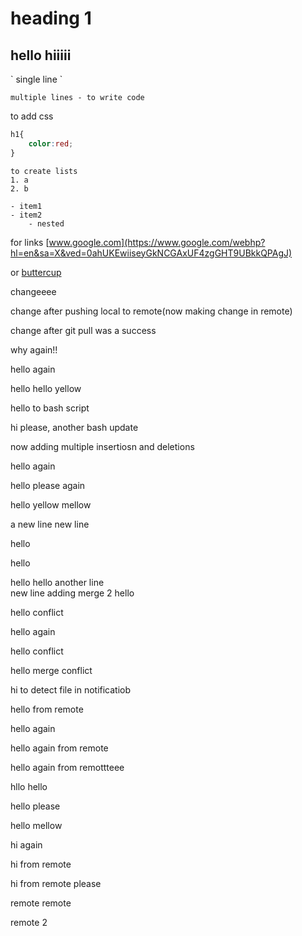 # heading 1
<h2> hello hiiiii</h2>
` single line `

```
multiple lines - to write code 
```

to add css 
```css
h1{
    color:red;
}
```

```
to create lists 
1. a
2. b

- item1
- item2
    - nested

```

for links 
[www.google.com](https://www.google.com/webhp?hl=en&sa=X&ved=0ahUKEwiiseyGkNCGAxUF4zgGHT9UBkkQPAgJ)

or 
[buttercup](https://www.google.com/webhp?hl=en&sa=X&ved=0ahUKEwiiseyGkNCGAxUF4zgGHT9UBkkQPAgJ)


changeeee

change after pushing local to remote(now making change in remote)

change after git pull was a success 


why again!!

hello again

hello hello yellow



hello to bash script

hi please, another bash update

now adding multiple insertiosn and deletions 

hello again 

hello please again 

hello yellow mellow

a new line
new line

hello 

hello 

hello
hello
another line  
new line 
adding merge 2
hello        

hello conflict  

hello again

hello conflict

hello merge conflict

hi to detect file in notificatiob

hello from remote

hello again

hello again from remote

hello again from remottteee

hllo hello 


hello please 

hello mellow

hi again

hi from remote

hi from remote please

remote remote

remote 2
